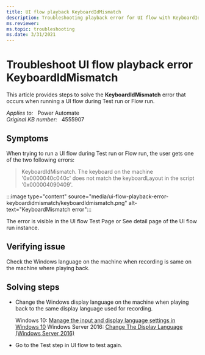 ```yaml
---
title: UI flow playback KeyboardIdMismatch
description: Troubleshooting playback error for UI flow with KeyboardIdMismatch error.
ms.reviewer: 
ms.topic: troubleshooting
ms.date: 3/31/2021
---
```

# Troubleshoot UI flow playback error KeyboardIdMismatch

This article provides steps to solve the **KeyboardIdMismatch** error that occurs when running a UI flow during Test run or Flow run.

_Applies to:_ &nbsp; Power Automate  
_Original KB number:_ &nbsp; 4555907

## Symptoms

When trying to run a UI flow during Test run or Flow run, the user gets one of the two following errors:

> KeyboardIdMismatch. The keyboard on the machine '0x0000040c040c' does not match the keyboardLayout in the script '0x000004090409'.

:::image type="content" source="media/ui-flow-playback-error-keyboardidmismatch/keyboardIdmismatch.png" alt-text="KeyboardMismatch error":::

The error is visible in the UI flow Test Page or See detail page of the UI flow run instance.

## Verifying issue

Check the Windows language on the machine when recording is same on the machine where playing back.

## Solving steps

- Change the Windows display language on the machine when playing back to the same display language used for recording.

  Windows 10: [Manage the input and display language settings in Windows 10](https://support.microsoft.com/windows/manage-the-input-and-display-language-settings-in-windows-10-12a10cb4-8626-9b77-0ccb-5013e0c7c7a2#display_language)
  Windows Server 2016: [Change The Display Language (Windows Server 2016)](https://www.hostwinds.com/guide/change-the-display-language-windows-server-2016/)
- Go to the Test step in UI flow to test again.
